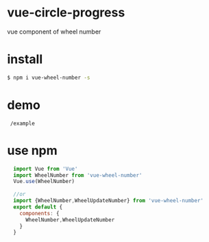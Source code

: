 # vue-circle-progress
vue component of wheel number

# install
 ```bash
 $ npm i vue-wheel-number -s
 ```
 
# demo
```
 /example
```
 
# use npm
```js
  import Vue from 'Vue'
  import WheelNumber from 'vue-wheel-number'
  Vue.use(WheelNumber)
  
  //or
  import {WheelNumber,WheelUpdateNumber} from 'vue-wheel-number'
  export default {
    components: {
      WheelNumber,WheelUpdateNumber
    }
  }
```

